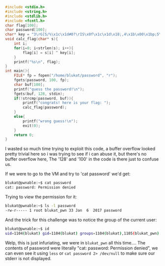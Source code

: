 ```c
#include <stdio.h>
#include <string.h>
#include <stdlib.h>
#include <fcntl.h>
char flag[100];
char password[100];
char* key = "3\rG[S/%\x1c\x1d#0?\rIS\x0f\x1c\x1d\x18;,4\x1b\x00\x1bp;5\x0b\x1b\x08\x45+";
void calc_flag(char* s){
	int i;
	for(i=0; i<strlen(s); i++){
		flag[i] = s[i] ^ key[i];
	}
	printf("%s\n", flag);
}
int main(){
	FILE* fp = fopen("/home/blukat/password", "r");
	fgets(password, 100, fp);
	char buf[100];
	printf("guess the password!\n");
	fgets(buf, 128, stdin);
	if(!strcmp(password, buf)){
		printf("congrats! here is your flag: ");
		calc_flag(password);
	}
	else{
		printf("wrong guess!\n");
		exit(0);
	}
	return 0;
}
```

I wasted so much time trying to exploit this code, a buffer overflow looked pretty trivial here so i was trying to see if i can abuse it, but there's no buffer overflow here, The '128' and '100' in the code is there just to confuse us.

If we were to go to the VM and try to 'cat password' we'd get:
```bash
blukat@pwnable:~$ cat password 
cat: password: Permission denied
```

Trying to view the permission for it:
```bash
blukat@pwnable:~$ ls -l password 
-rw-r----- 1 root blukat_pwn 33 Jan  6  2017 password
```

And the trick for this challenge was to notice the group of the current user:
```bash
blukat@pwnable:~$ id
uid=1104(blukat) gid=1104(blukat) groups=1104(blukat),1105(blukat_pwn)
```

Welp, this is just infuriating, we were in `blukat_pwn` all this time.... The contents of password were literally "cat: password: Permission denied", we can even see it using 
`less` or `cat password 2> /dev/null` to make sure our stderr is not displayed.
